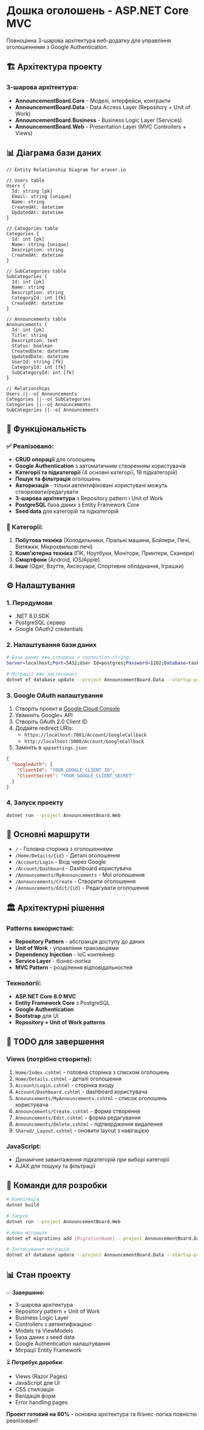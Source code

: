 # Дошка оголошень - ASP.NET Core MVC

Повноцінна 3-шарова архітектура веб-додатку для управління оголошеннями з Google Authentication.

## 🏗️ Архітектура проекту

### 3-шарова архітектура:
- **AnnouncementBoard.Core** - Моделі, інтерфейси, контракти
- **AnnouncementBoard.Data** - Data Access Layer (Repository + Unit of Work)
- **AnnouncementBoard.Business** - Business Logic Layer (Services)
- **AnnouncementBoard.Web** - Presentation Layer (MVC Controllers + Views)

## 📊 Діаграма бази даних

```
// Entity Relationship Diagram for eraser.io

// Users table
Users {
  Id: string [pk]
  Email: string [unique]
  Name: string
  CreatedAt: datetime
  UpdatedAt: datetime
}

// Categories table
Categories {
  Id: int [pk]
  Name: string [unique]
  Description: string
  CreatedAt: datetime
}

// SubCategories table  
SubCategories {
  Id: int [pk]
  Name: string
  Description: string
  CategoryId: int [fk]
  CreatedAt: datetime
}

// Announcements table
Announcements {
  Id: int [pk]
  Title: string
  Description: text
  Status: boolean
  CreatedDate: datetime
  UpdatedDate: datetime
  UserId: string [fk]
  CategoryId: int [fk]
  SubCategoryId: int [fk]
}

// Relationships
Users ||--o{ Announcements
Categories ||--o{ SubCategories
Categories ||--o{ Announcements
SubCategories ||--o{ Announcements
```

## 🚀 Функціональність

### ✅ Реалізовано:
- **CRUD операції** для оголошень
- **Google Authentication** з автоматичним створенням користувачів
- **Категорії та підкатегорії** (4 основні категорії, 18 підкатегорій)
- **Пошук та фільтрація** оголошень
- **Авторизація** - тільки автентифіковані користувачі можуть створювати/редагувати
- **3-шарова архітектура** з Repository pattern і Unit of Work
- **PostgreSQL** база даних з Entity Framework Core
- **Seed data** для категорій та підкатегорій

### 📂 Категорії:
1. **Побутова техніка** (Холодильники, Пральні машини, Бойлери, Печі, Витяжки, Мікрохвильові печі)
2. **Комп'ютерна техніка** (ПК, Ноутбуки, Монітори, Принтери, Сканери)
3. **Смартфони** (Android, iOS/Apple)
4. **Інше** (Одяг, Взуття, Аксесуари, Спортивне обладнання, Іграшки)

## ⚙️ Налаштування

### 1. Передумови
- .NET 8.0 SDK
- PostgreSQL сервер
- Google OAuth2 credentials

### 2. Налаштування бази даних
```bash
# База даних вже створена з connection string:
Server=localhost;Port=5432;User Id=postgres;Password=1102;Database=taskboardDb;

# Міграції вже застосовані
dotnet ef database update --project AnnouncementBoard.Data --startup-project AnnouncementBoard.Web
```

### 3. Google OAuth налаштування
1. Створіть проект в [Google Cloud Console](https://console.cloud.google.com/)
2. Увімкніть Google+ API
3. Створіть OAuth 2.0 Client ID
4. Додайте redirect URIs:
   - `https://localhost:7001/Account/GoogleCallback`
   - `http://localhost:5000/Account/GoogleCallback`
5. Замініть в `appsettings.json`:
```json
{
  "GoogleAuth": {
    "ClientId": "YOUR_GOOGLE_CLIENT_ID",
    "ClientSecret": "YOUR_GOOGLE_CLIENT_SECRET"
  }
}
```

### 4. Запуск проекту
```bash
dotnet run --project AnnouncementBoard.Web
```

## 🎯 Основні маршрути

- `/` - Головна сторінка з оголошеннями
- `/Home/Details/{id}` - Деталі оголошення
- `/Account/Login` - Вхід через Google
- `/Account/Dashboard` - Dashboard користувача
- `/Announcements/MyAnnouncements` - Мої оголошення
- `/Announcements/Create` - Створити оголошення
- `/Announcements/Edit/{id}` - Редагувати оголошення

## 🏛️ Архітектурні рішення

### Patterns використані:
- **Repository Pattern** - абстракція доступу до даних
- **Unit of Work** - управління транзакціями
- **Dependency Injection** - IoC контейнер
- **Service Layer** - бізнес-логіка
- **MVC Pattern** - розділення відповідальностей

### Технології:
- **ASP.NET Core 8.0 MVC**
- **Entity Framework Core** з PostgreSQL
- **Google Authentication**
- **Bootstrap** для UI
- **Repository + Unit of Work patterns**

## 📝 TODO для завершення

### Views (потрібно створити):
1. `Home/Index.cshtml` - головна сторінка з списком оголошень
2. `Home/Details.cshtml` - деталі оголошення
3. `Account/Login.cshtml` - сторінка входу
4. `Account/Dashboard.cshtml` - dashboard користувача
5. `Announcements/MyAnnouncements.cshtml` - список оголошень користувача
6. `Announcements/Create.cshtml` - форма створення
7. `Announcements/Edit.cshtml` - форма редагування
8. `Announcements/Delete.cshtml` - підтвердження видалення
9. `Shared/_Layout.cshtml` - оновити layout з навігацією

### JavaScript:
- Динамічне завантаження підкатегорій при виборі категорії
- AJAX для пошуку та фільтрації

## 🔧 Команди для розробки

```bash
# Компіляція
dotnet build

# Запуск
dotnet run --project AnnouncementBoard.Web

# Нова міграція
dotnet ef migrations add [MigrationName] --project AnnouncementBoard.Data --startup-project AnnouncementBoard.Web

# Застосування міграцій
dotnet ef database update --project AnnouncementBoard.Data --startup-project AnnouncementBoard.Web
```

## 📊 Стан проекту

✅ **Завершено:**
- 3-шарова архітектура
- Repository pattern + Unit of Work
- Business Logic Layer
- Controllers з автентифікацією
- Models та ViewModels
- База даних з seed data
- Google Authentication налаштування
- Міграції Entity Framework

⏳ **Потребує доробки:**
- Views (Razor Pages)
- JavaScript для UI
- CSS стилізація
- Валідація форм
- Error handling pages

**Проект готовий на 80%** - основна архітектура та бізнес-логіка повністю реалізовані! 